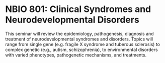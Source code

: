 # NBIO 801: Clinical Syndromes and Neurodevelopmental Disorders

This seminar will review the epidemiology, pathogenesis, diagnosis and treatment of neurodevelopmental syndromes and disorders. Topics will range from single gene (e.g. fragile X syndrome and tuberous sclerosis) to complex genetic (e.g., autism, schizophrenia), to environmental disorders with varied phenotypes, pathogenetic mechanisms, and treatments.